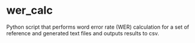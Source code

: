 # wer_calc
Python script that performs word error rate (WER) calculation for a set of reference and generated text files and outputs results to csv.
